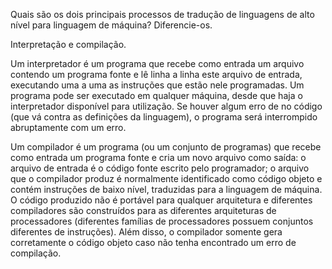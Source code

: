 Quais são os dois principais processos de tradução de linguagens de alto nível para linguagem de máquina? Diferencie-os.

Interpretação e compilação. 

Um interpretador é um programa que recebe como entrada um arquivo contendo um programa fonte e lê linha a linha este arquivo de entrada, executando uma a uma as instruções que estão nele programadas. Um programa pode ser executado em qualquer máquina, desde que haja o interpretador disponível para utilização. Se houver algum erro de no código (que vá contra as definições da linguagem), o programa será interrompido abruptamente com um erro. 

Um compilador é um programa (ou um conjunto de programas) que recebe como entrada um programa fonte e cria um novo arquivo como saída: o arquivo de entrada é o código fonte escrito pelo programador; o arquivo que o compilador produz é normalmente identificado como código objeto e contém instruções de baixo nível, traduzidas para a linguagem de máquina. O código produzido não é portável para qualquer arquitetura e diferentes compiladores são construídos para as diferentes arquiteturas de processadores (diferentes famílias de processadores possuem conjuntos diferentes de instruções). Além disso, o compilador somente gera corretamente o código objeto caso não tenha encontrado um erro de compilação. 

